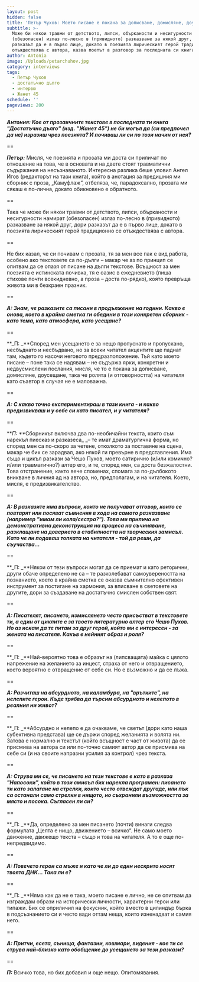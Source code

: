 ```yaml
---
layout: post
hidden: false
title: 'Петър Чухов: Моето писане е покана за дописване, домисляне, доусещане'
subtitle: >-
  Може би някои травми от детството, липси, обърканости и несигурности намират
  (обезопасен) излаз по-лесно в (привидното) разказване за някой друг, дори
  разказът да е в първо лице, докато в поезията лирическият герой традиционно се
  отъждествява с автора, казва поетът в разговор за последната си книга
author: Antonia
image: /Uploads/petarchuhov.jpg
category: interviews
tags:
  - Петър Чухов
  - достатъчно дълго
  - интервю
  - Жанет 45
schedule: ''
pageviews: 200
---
```

**_Антония: Кое от прозаичните текстове в последната ти книга "Достатъчно дълго" (изд. "Жанет 45") не би могъл да (си предпочел да не) изразиш чрез поезията? И почиваш ли си по този начин от нея?_**

\==

**_Петър:_** Мисля, че поезията и прозата ми доста си приличат по отношение на това, че в основата и на двете стоят травматични съдържания на несъзнаваното. Интересна разлика беше уловил Ангел Игов (редакторът на тази книга), който в анотация за предишния ми сборник с проза, „Камуфлаж“, отбеляза, че, парадоксално, прозата ми сякаш е по-лична, докато обикновено е обратното. 

\==

Така че може би някои травми от детството, липси, обърканости и несигурности намират (обезопасен) излаз по-лесно в (привидното) разказване за някой друг, дори разказът да е в първо лице, докато в поезията лирическият герой традиционно се отъждествява с автора.

\==

Не бих казал, че си почивам с прозата, тя за мен все пак е вид работа, особено ако текстовете са по-дълги – макар че аз по принцип се опитвам да се опазя от писане на дълги текстове. Всъщност за мен поезията е истинската почивка, тя е оазис в ежедневието (пиша стихове почти всекидневно, а проза – доста по-рядко), която превръща живота ми в безкраен празник.

\==

**_А: Знам, че разказите са писани в продължение на години. Какво е онова, което в крайна сметка ги обедини в този конкретен сборник - като тема, като атмосфера, като усещане?_**

\==

**_П: _**Според мен усещането е за нещо пропуснато и пропускано, несбъднато и несбъдвано, но за всеки читател акцентите ще паднат там, където го насочи неговото предразположение. Тъй като моето писане – поне така се надявам – не съдържа ярки, конкретни и недвусмислени послания, мисля, че то е покана за дописване, домисляне, доусещане, така че ролята (и отговорността) на читателя като съавтор в случая не е маловажна.

\==

**_А: С какво точно експериментираш в тази книга - и какво предизвикваш и у себе си като писател, и у читателя?_**

\==

**_П:_ **Сборникът включва два по-необичайни текста, които съм нарекъл пиесказ и разказеса_ _– те имат драматургична форма, но според мен са по-скоро за четене, отколкото за поставяне на сцена, макар че бих се зарадвал, ако някой ги превърне в представления. Има също и цикъл разкази за Чешо Пухов, моето сатирично (и/или комично? и/или травматично?) алтер его, и те, според мен, са доста безжалостни. Това отстранение, както вече споменах, спомага за по-дълбокото вникване в личния ад на автора, но, предполагам, и на читателя. Което, мисля, е предизвикателство.

\==

**_А: В разказите има въпроси, които не получават отговор, които се повтарят или посяват съмнения в хода на самото разказване (например "имам ли кола/сестра?"). Това ми прилича на демонстративна деконструкция на процеса на съчиняване, разклащане на доверието в стабилността на творческия замисъл. Като че ли подаваш топката на читателя - той да реши, да съучаства…_**

\==

**_П: _**Някои от тези въпроси могат да се приемат и като реторични, други обаче определено не са – те разколебават самоувереността на познанието, което в крайна сметка се оказва съмнително ефективен инструмент за постигане на хармония, за вписване в световете на другите, дори за създаване на достатъчно смислен собствен свят.

\==

**_А: Писателят, писането, измислянето често присъстват в текстовете ти, а един от циклите е за твоето литературно алтер его Чешо Пухов. Но аз искам да те питам за друг герой, който ми е интересен - за жената на писателя. Какъв е нейният образ и роля?_**

\==

**_П: _**Най-вероятно това е образът на (липсващата) майка с цялото напрежение на желанието за инцест, страха от него и отвращението, което вероятно е отвращение от себе си. Но е възможно и да се лъжа.

\==

**_А: Разчиташ на абсурдното, на каламбура, на "врътките", на нелепите герои. Къде трябва да търсим абсурдното и нелепото в реалния ни живот?_**

\==

**_П: _**Абсурдно и нелепо е да очакваме, че светът (дори като наша субективна представа) ще се държи според желанията и волята ни. Затова е нормално и текстът (който всъщност е част от живота) да се присмива на автора си или по-точно самият автор да се присмива на себе си (и на своите напразни усилия за контрол) чрез текста.

\==

**_А: Струва ми се, че писането на тези текстове е като в разказа "Напосоки", който в този смисъл бих нарекла програмен: писането ти като залагане на стрелки, които често отвеждат другаде, или пък са останали само стрелки в нищото, но съхранили възможността за място и посока. Съгласен ли си?_**

\==

**_П: _**Да, определено за мен писането (почти) винаги следва формулата „Целта е нищо, движението – всичко“. Не само моето движение, движещо текста – също и това на читателя. А то е още по-непредвидимо.

\==

**_А: Повечето герои са мъже и като че ли до един нескрито носят твоята ДНК… Така ли е?_**

\==

**_П: _**Няма как да не е така, моето писане е лично, не се опитвам да изграждам образи на исторически личности, характерни герои или типажи. Бих се оприличил на фокусник, който вместо в цилиндър бърка в подсъзнанието си и често вади оттам неща, които изненадват и самия него.

\==

**_А: Притчи, есета, сънища, фантазии, кошмари, видения - кое ти се струва най-близко като обобщение до усещането за тези разкази?_**

\==

**_П:_** Всичко това, но бих добавил и още нещо. Опитомявания.
